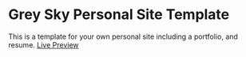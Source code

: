 # Grey Sky Personal Site Template

This is a template for your own personal site including a portfolio, and resume. [Live Preview](http://jaydensun.me)
